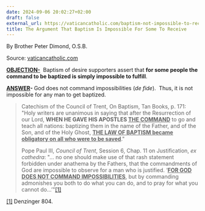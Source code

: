 ```yaml
---
date: 2024-09-06 20:02:27+02:00
draft: false
external_url: https://vaticancatholic.com/baptism-not-impossible-to-receive/
title: The Argument That Baptism Is Impossible For Some To Receive
---
```





By Brother Peter Dimond, O.S.B.

Source: [vaticancatholic.com](https://vaticancatholic.com/baptism-not-impossible-to-receive/)

<p><strong><u>OBJECTION-</u></strong>&nbsp; Baptism of desire supporters assert that <strong>for some people the command to be baptized is simply impossible to fulfill</strong>.</p>
<p><strong><u>ANSWER</u></strong><strong>- </strong>God does not command impossibilities (<em>de fide</em>).&nbsp; Thus, it is not impossible for any man to get baptized.&nbsp;</p>
<blockquote>
<p>Catechism of the Council of Trent, On Baptism, Tan Books, p. 171:<br>"Holy writers are unanimous in saying that after the Resurrection of our Lord, <strong>WHEN HE GAVE HIS APOSTLES <u>THE COMMAND</u></strong> to go and teach all nations: baptizing them in the name of the Father, and of the Son, and of the Holy Ghost, <strong><u>THE LAW OF BAPTISM became obligatory on all who were to be saved</u></strong>."</p>
<p>Pope Paul III, <em>Council of Trent</em>, Session 6, Chap. 11 on Justification, <em>ex cathedra</em>: "... no one should make use of that rash statement forbidden under anathema by the Fathers, that the commandments of God are impossible to observe for a man who is justified. ‘<strong><u>FOR GOD DOES NOT COMMAND IMPOSSIBILITIES</u></strong>, but by commanding admonishes you both to do what you can do, and to pray for what you cannot do…’"<a href="#_edn1" name="_ednref1">[1]</a></p>
</blockquote>
<div class="footnotes">
<p><a href="#_ednref1" name="_edn1">[1]</a> Denzinger 804.</p>
</div>
